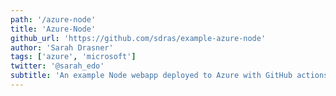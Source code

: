 ```yaml
---
path: '/azure-node'
title: 'Azure-Node'
github_url: 'https://github.com/sdras/example-azure-node'
author: 'Sarah Drasner'
tags: ['azure', 'microsoft']
twitter: '@sarah_edo'
subtitle: 'An example Node webapp deployed to Azure with GitHub actions. More info in this article: css-tricks.com/introducing-github-actions.'
---
```


